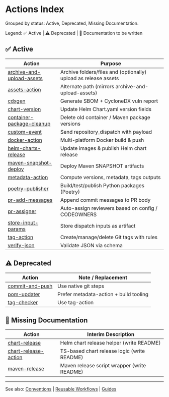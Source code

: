 # Actions Index

Grouped by status: Active, Deprecated, Missing Documentation.

Legend: ✅ Active | ⚠ Deprecated | 📝 Documentation to be written

## ✅ Active
| Action | Purpose |
|--------|---------|
| [archive-and-upload-assets](../../actions/archive-and-upload-assets/README.md) | Archive folders/files and (optionally) upload as release assets |
| [assets-action](../../actions/assets-action/README.md) | Alternate path (mirrors archive-and-upload-assets) |
| [cdxgen](../../actions/cdxgen/README.md) | Generate SBOM + CycloneDX vuln report |
| [chart-version](../../actions/chart-version/README.md) | Update Helm Chart.yaml version fields |
| [container-package-cleanup](../../actions/container-package-cleanup/README.md) | Delete old container / Maven package versions |
| [custom-event](../../actions/custom-event/README.md) | Send repository_dispatch with payload |
| [docker-action](../../actions/docker-action/README.md) | Multi-platform Docker build & push |
| [helm-charts-release](../../actions/helm-charts-release/README.md) | Update images & publish Helm chart release |
| [maven-snapshot-deploy](../../actions/maven-snapshot-deploy/README.md) | Deploy Maven SNAPSHOT artifacts |
| [metadata-action](../../actions/metadata-action/README.md) | Compute versions, metadata, tags outputs |
| [poetry-publisher](../../actions/poetry-publisher/README.md) | Build/test/publish Python packages (Poetry) |
| [pr-add-messages](../../actions/pr-add-messages/README.md) | Append commit messages to PR body |
| [pr-assigner](../../actions/pr-assigner/README.md) | Auto-assign reviewers based on config / CODEOWNERS |
| [store-input-params](../../actions/store-input-params/README.md) | Store dispatch inputs as artifact |
| [tag-action](../../actions/tag-action/README.md) | Create/manage/delete Git tags with rules |
| [verify-json](../../actions/verify-json/README.md) | Validate JSON via schema |

## ⚠ Deprecated
| Action | Note / Replacement |
|--------|--------------------|
| [commit-and-push](../../actions/commit-and-push/README.md) | Use native git steps |
| [pom-updater](../../actions/pom-updater/README.md) | Prefer metadata-action + build tooling |
| [tag-checker](../../actions/tag-checker/README.md) | Use tag-action |

## 📝 Missing Documentation
| Action | Interim Description |
|--------|---------------------|
| [chart-release](../../actions/chart-release/action.yml) | Helm chart release helper (write README) |
| [chart-release-action](../../actions/chart-release-action/action.yml) | TS-based chart release logic (write README) |
| [maven-release](../../actions/maven-release/action.yaml) | Maven release script wrapper (write README) |

---
See also: [Conventions](../conventions.md) | [Reusable Workflows](../reusable/README.md) | [Guides](../NAVIGATION.md#guides)
